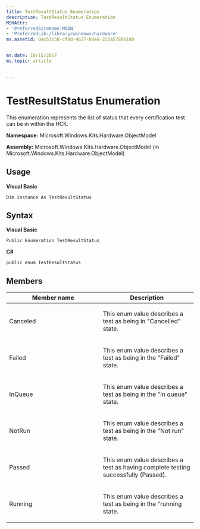 ```yaml
---
title: TestResultStatus Enumeration
description: TestResultStatus Enumeration
MSHAttr:
- 'PreferredSiteName:MSDN'
- 'PreferredLib:/library/windows/hardware'
ms.assetid: 0ac53c58-cf8d-4627-b8e8-251a578861d0


ms.date: 10/15/2017
ms.topic: article


---
```


# TestResultStatus Enumeration


This enumeration represents the list of status that every certification test can be in within the HCK.

**Namespace:** Microsoft.Windows.Kits.Hardware.ObjectModel

**Assembly:** Microsoft.Windows.Kits.Hardware.ObjectModel (in Microsoft.Windows.Kits.Hardware.ObjectModel)

## <span id="Usage"></span><span id="usage"></span><span id="USAGE"></span>Usage


**Visual Basic**

`Dim instance As TestResultStatus`

## <span id="Syntax"></span><span id="syntax"></span><span id="SYNTAX"></span>Syntax


**Visual Basic**

`Public Enumeration TestResultStatus`

**C#**

`public enum TestResultStatus`

## <span id="Members"></span><span id="members"></span><span id="MEMBERS"></span>Members


<table>
<colgroup>
<col width="50%" />
<col width="50%" />
</colgroup>
<thead>
<tr class="header">
<th>Member name</th>
<th>Description</th>
</tr>
</thead>
<tbody>
<tr class="odd">
<td><p>Canceled</p></td>
<td><p>This enum value describes a test as being in &quot;Cancelled&quot; state.</p></td>
</tr>
<tr class="even">
<td><p>Failed</p></td>
<td><p>This enum value describes a test as being in the &quot;Failed&quot; state.</p></td>
</tr>
<tr class="odd">
<td><p>InQueue</p></td>
<td><p>This enum value describes a test as being in the &quot;In queue&quot; state.</p></td>
</tr>
<tr class="even">
<td><p>NotRun</p></td>
<td><p>This enum value describes a test as being in the &quot;Not run&quot; state.</p></td>
</tr>
<tr class="odd">
<td><p>Passed</p></td>
<td><p>This enum value describes a test as having complete testing successfully (Passed).</p></td>
</tr>
<tr class="even">
<td><p>Running</p></td>
<td><p>This enum value describes a test as being in the &quot;running state.</p></td>
</tr>
</tbody>
</table>

 

 

 






